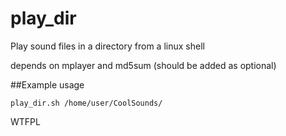 # play_dir
Play sound files in a directory from a linux shell

depends on mplayer and md5sum (should be added as optional)

##Example usage
```
play_dir.sh /home/user/CoolSounds/
```

<a href="http://www.wtfpl.net/"><img src="http://www.wtfpl.net/wp-content/uploads/2012/12/wtfpl-badge-4.png" width="80" height="15" alt="WTFPL" /></a>
